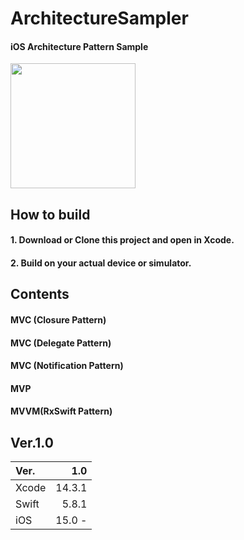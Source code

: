 # ArchitectureSampler
#### iOS Architecture Pattern Sample
<img src="https://github.com/NAOYA-MAEDA-DEV/ArchitectureSampler/assets/79180266/436626bb-2fe5-47cd-9aef-ef54a00a437c" width="200">

## How to build
#### 1. Download or Clone this project and open in Xcode.

#### 2. Build on your actual device or simulator.

## Contents
#### MVC (Closure Pattern)
#### MVC (Delegate Pattern)
#### MVC (Notification Pattern)
#### MVP
#### MVVM(RxSwift Pattern)

## Ver.1.0
|  Ver. |  1.0  |
|:------|-------:|
| Xcode |  14.3.1   |
| Swift |  5.8.1   |
| iOS   |  15.0 - |

